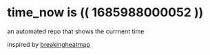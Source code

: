 # time_now is (( 1685988000052 ))

an automated repo that shows the currnent time

inspired by [breakingheatmap](https://github.com/breakingheatmap/breakingheatmap)